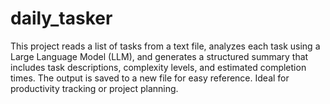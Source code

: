 # daily_tasker
This project reads a list of tasks from a text file, analyzes each task using a Large Language Model (LLM), and generates a structured summary that includes task descriptions, complexity levels, and estimated completion times. The output is saved to a new file for easy reference. Ideal for productivity tracking or project planning.
